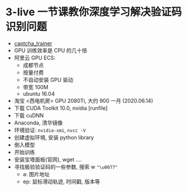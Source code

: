 # 3-live 一节课教你深度学习解决验证码识别问题
- [captcha_trainer](https://github.com/kerlomz/captcha_trainer)
- GPU 训练效率是 CPU 的几十倍
- 阿里云 GPU ECS:
  - 成都节点
  - 按量付费
  - 不自动安装 GPU 驱动
  - 带宽 100M
  - ubuntu 16.04
- 淘宝 <西电机房> GPU 2080Ti, 大约 900 一月 (2020.06.14)
- 下载 CUDA Toolkit 10.0, nvidia [runfile]
- 下载 cuDNN
- Anaconda, 清华镜像
- 环境验证: `nvidia-smi`, `nvcc -V`
- 创建虚拟环境, 安装 python library
- 倒入模型
- 开始训练
- 安装宝塔面板(官网), wget ....
- 寻找极验验证码的一些参数, 搜索 w `"\u0077"`
  - a: 图片地址
  - ep: 鼠标滑动轨迹, 时间戳, 版本等